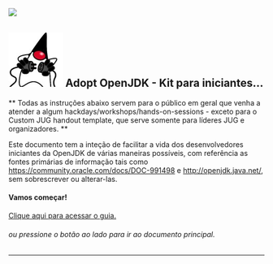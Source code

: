 [![](https://londonjavacommunity.files.wordpress.com/2009/11/bannerblog.jpg)](https://londonjavacommunity.wordpress.com/tag/london-java-community/)

![](../cover_small.jpg) Adopt OpenJDK - Kit para iniciantes...
---

** Todas as instruções abaixo servem para o público em geral que venha a atender a algum hackdays/workshops/hands-on-sessions - exceto para o Custom JUG handout template, que serve somente para líderes JUG e organizadores. **

Este documento tem a inteção de facilitar a vida dos desenvolvedores iniciantes da OpenJDK de várias maneiras possíveis, com referência as fontes primárias de informação tais como https://community.oracle.com/docs/DOC-991498 e http://openjdk.java.net/, sem sobrescrever ou alterar-las.

#### Vamos começar!
[Clique aqui para acessar o guia.](https://adoptopenjdk.gitbooks.io/adoptopenjdk-getting-started-kit/content/pt/quickstart.html)
###### ou pressione o botão ao lado para ir ao documento principal.
---